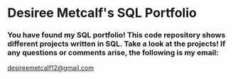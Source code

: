 # Desiree Metcalf's SQL Portfolio

### You have found my SQL portfolio! This code repository shows different projects written in SQL. Take a look at the projects! If any questions or comments arise, the following is my email: 
desireemetcalf12@gmail.com
